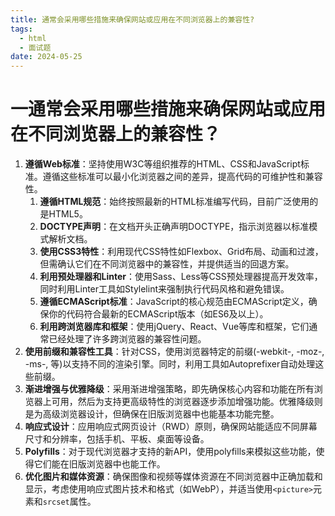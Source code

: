 ```yaml
---
title: 通常会采用哪些措施来确保网站或应用在不同浏览器上的兼容性?
tags:
  - html
  - 面试题
date: 2024-05-25
---
```

# 一通常会采用哪些措施来确保网站或应用在不同浏览器上的兼容性？

1. **遵循Web标准**：坚持使用W3C等组织推荐的HTML、CSS和JavaScript标准。遵循这些标准可以最小化浏览器之间的差异，提高代码的可维护性和兼容性。
	1. **遵循HTML规范**：始终按照最新的HTML标准编写代码，目前广泛使用的是HTML5。
	2. **DOCTYPE声明**：在文档开头正确声明DOCTYPE，指示浏览器以标准模式解析文档。
	3. **使用CSS3特性**：利用现代CSS特性如Flexbox、Grid布局、动画和过渡，但需确认它们在不同浏览器中的兼容性，并提供适当的回退方案。
	4. **利用预处理器和Linter**：使用Sass、Less等CSS预处理器提高开发效率，同时利用Linter工具如Stylelint来强制执行代码风格和避免错误。
	5. **遵循ECMAScript标准**：JavaScript的核心规范由ECMAScript定义，确保你的代码符合最新的ECMAScript版本（如ES6及以上）。
	6. **利用跨浏览器库和框架**：使用jQuery、React、Vue等库和框架，它们通常已经处理了许多跨浏览器的兼容性问题。
2. **使用前缀和兼容性工具**：针对CSS，使用浏览器特定的前缀(-webkit-, -moz-, -ms-, 等)以支持不同的渲染引擎。同时，利用工具如Autoprefixer自动处理这些前缀。
3. **渐进增强与优雅降级**：采用渐进增强策略，即先确保核心内容和功能在所有浏览器上可用，然后为支持更高级特性的浏览器逐步添加增强功能。优雅降级则是为高级浏览器设计，但确保在旧版浏览器中也能基本功能完整。
4. **响应式设计**：应用响应式网页设计（RWD）原则，确保网站能适应不同屏幕尺寸和分辨率，包括手机、平板、桌面等设备。
5. **Polyfills**：对于现代浏览器才支持的新API，使用polyfills来模拟这些功能，使得它们能在旧版浏览器中也能工作。
6. **优化图片和媒体资源**：确保图像和视频等媒体资源在不同浏览器中正确加载和显示，考虑使用响应式图片技术和格式（如WebP），并适当使用`<picture>`元素和`srcset`属性。

